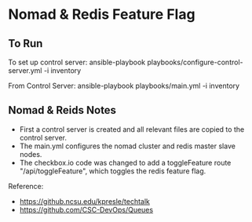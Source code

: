 # Nomad & Redis Feature Flag

## To Run

To set up control server: 
	ansible-playbook playbooks/configure-control-server.yml -i inventory 

From Control Server:
	ansible-playbook playbooks/main.yml -i inventory 
	
## Nomad & Reids Notes
- First a control server is created and all relevant files are copied to the control server. 
- The main.yml configures the nomad cluster and redis master slave nodes.
- The checkbox.io code was changed to add a toggleFeature route "<host>/api/toggleFeature", which toggles the redis feature flag.

Reference:

- https://github.ncsu.edu/kpresle/techtalk
- https://github.com/CSC-DevOps/Queues
		
